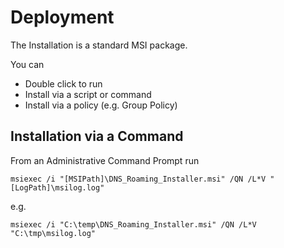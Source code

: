 # Deployment

The Installation is a standard MSI package.

You can

- Double click to run
- Install via a script or command 
- Install via a policy (e.g. Group Policy)

## Installation via a Command

From an Administrative Command Prompt run

```
msiexec /i "[MSIPath]\DNS_Roaming_Installer.msi" /QN /L*V "[LogPath]\msilog.log"
```

e.g.

```
msiexec /i "C:\temp\DNS_Roaming_Installer.msi" /QN /L*V "C:\tmp\msilog.log"
```
